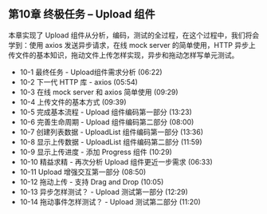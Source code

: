 ## 第10章 终极任务 – Upload 组件
本章实现了 Upload 组件从分析，编码，测试的全过程，在这个过程中，我们将会学到：使用 axios 发送异步请求，在线 mock server 的简单使用，HTTP 异步上传文件的基本知识，拖动文件上传怎样实现，异步和拖动怎样写单元测试。

- 10-1 最终任务 - Upload组件需求分析 (06:22)
- 10-2 下一代 HTTP 库 - axios (05:54)
- 10-3 在线 mock server 和 axios 简单使用 (09:29)
- 10-4 上传文件的基本方式 (09:39)
- 10-5 完成基本流程 - Upload 组件编码第一部分 (13:23)
- 10-6 完善生命周期 - Upload 组件编码第二部分 (08:00)
- 10-7 创建列表数据 - UploadList 组件编码第一部分 (13:36)
- 10-8 显示上传数据 - UploadList 组件编码第二部分 (11:59)
- 10-9 显示上传进度 - 添加 Progress 组件 (10:29)
- 10-10 精益求精 - 再次分析 Upload 组件更近一步需求 (06:33)
- 10-11 Upload 增强交互第一部分 (08:50)
- 10-12 拖动上传 - 支持 Drag and Drop (10:05)
- 10-13 异步怎样测试？ - Upload 测试第一部分 (12:29)
- 10-14 拖动事件怎样测试？ - Upload 测试第二部分 (11:20)